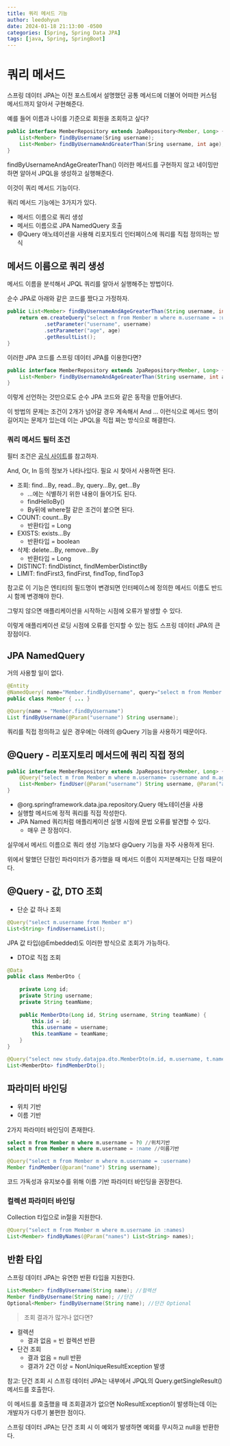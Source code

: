 ```yaml
---
title: 쿼리 메서드 기능
author: leedohyun
date: 2024-01-18 21:13:00 -0500
categories: [Spring, Spring Data JPA]
tags: [java, Spring, SpringBoot]
---
```


# 쿼리 메서드

스프링 데이터 JPA는 이전 포스트에서 설명했던 공통 메서드에 더불어 어떠한 커스텀 메서드까지 알아서 구현해준다.

예를 들어 이름과 나이를 기준으로 회원을 조회하고 싶다?

```java
public interface MemberRepository extends JpaRepository<Member, Long> {
	List<Member> findByUsername(Sring username);
	List<Member> findByUsernameAndGreaterThan(Sring username, int age);
}
```

findByUsernameAndAgeGreaterThan() 이러한 메서드를 구현하지 않고 네이밍만 하면 알아서 JPQL을 생성하고 실행해준다.

이것이 쿼리 메서드 기능이다.

쿼리 메서드 기능에는 3가지가 있다.

- 메서드 이름으로 쿼리 생성
- 메서드 이름으로 JPA NamedQuery 호출
- @Query 애노테이션을 사용해 리포지토리 인터페이스에 쿼리를 직접 정의하는 방식

## 메서드 이름으로 쿼리 생성

메서드 이름을 분석해서 JPQL 쿼리를 알아서 실행해주는 방법이다.

순수 JPA로 아래와 같은 코드를 짰다고 가정하자.

```java
public List<Member> findByUsernameAndAgeGreaterThan(String username, int age) {
	return em.createQuery("select m from Member m where m.username = :username and m.age > :age")
			.setParameter("username", username)
			.setParameter("age", age)
			.getResultList();
}
```

이러한 JPA 코드를 스프링 데이터 JPA를 이용한다면?

```java
public interface MemberRepository extends JpaRepository<Member, Long> {
	List<Member> findByUsernameAndAgeGreaterThan(String username, int age);
}
```

이렇게 선언하는 것만으로도 순수 JPA 코드와 같은 동작을 만들어낸다.

이 방법의 문제는 조건이 2개가 넘어갈 경우 계속해서 And ... 이런식으로 메서드 명이 길어지는 문제가 있는데 이는 JPQL을 직접 짜는 방식으로 해결한다.

### 쿼리 메서드 필터 조건

필터 조건은 [공식 사이트](https://docs.spring.io/spring-data/jpa/reference/jpa/query-methods.html)를 참고하자.

And, Or, In 등의 정보가 나타나있다. 필요 시 찾아서 사용하면 된다.

- 조회: find...By, read...By, query...By, get...By
	- ...에는 식별하기 위한 내용이 들어가도 된다.
	- findHelloBy()
	- By뒤에 where절 같은 조건이 붙으면 된다.
- COUNT: count...By
	- 반환타입 = Long
- EXISTS: exists...By
	- 반환타입 = boolean
- 삭제: delete...By, remove...By
	- 반환타입 = Long
- DISTINCT: findDistinct, findMemberDistinctBy
- LIMIT: findFirst3, findFirst, findTop, findTop3

 참고로 이 기능은 엔티티의 필드명이 변경되면 인터페이스에 정의한 메서드 이름도 반드시 함께 변경해야 한다.

그렇지 않으면 애플리케이션을 시작하는 시점에 오류가 발생할 수 있다.

이렇게 애플리케이션 로딩 시점에 오류를 인지할 수 있는 점도 스프링 데이터 JPA의 큰 장점이다.

## JPA NamedQuery

거의 사용할 일이 없다.

```java
@Entity 
@NamedQuery( name="Member.findByUsername", query="select m from Member m where m.username = :username") 
public class Member { ... }
```

```java
@Query(name = "Member.findByUsername") 
List findByUsername(@Param("username") String username);
```

쿼리를 직접 정의하고 싶은 경우에는 아래의 @Query 기능을 사용하기 때문이다.

## @Query - 리포지토리 메서드에 쿼리 직접 정의

```java
public interface MemberRepository extends JpaRepository<Member, Long> {
	@Query("select m from Member m where m.username= :username and m.age= :age)
	List<Member> findUser(@Param("username") String username, @Param("age) int age);
}
```

- @org.springframework.data.jpa.repository.Query 애노테이션을 사용
- 실행할 메서드에 정적 쿼리를 직접 작성한다.
- JPA Named 쿼리처럼 애플리케이션 실행 시점에 문법 오류를 발견할 수 있다.
	- 매우 큰 장점이다.

실무에서 메서드 이름으로 쿼리 생성 기능보다 @Query 기능을 자주 사용하게 된다.

위에서 말했던 단점인 파라미터가 증가했을 때 메서드 이름이 지저분해지는 단점 때문이다.

## @Query - 값, DTO 조회

- 단순 값 하나 조회

```java
@Query("select m.username from Member m")  
List<String> findUsernameList();
```

JPA 값 타입(@Embedded)도 이러한 방식으로 조회가 가능하다.

- DTO로 직접 조회

```java
@Data  
public class MemberDto {  
  
	private Long id;  
	private String username;  
	private String teamName;  
	  
	public MemberDto(Long id, String username, String teamName) {  
		this.id = id;  
		this.username = username;  
		this.teamName = teamName;  
	}  
}
```

```java
@Query("select new study.datajpa.dto.MemberDto(m.id, m.username, t.name) from Member m join m.team t")  
List<MemberDto> findMemberDto();
```

## 파라미터 바인딩

- 위치 기반
- 이름 기반

2가지 파라미터 바인딩이 존재한다.

```sql
select m from Member m where m.username = ?0 //위치기반
select m from Member m where m.username = :name //이름기반
```
```java
@Query("select m from Member m where m.username = :username)
Member findMember(@param("name") String username);
```

코드 가독성과 유지보수를 위해 이름 기반 파라미터 바인딩을 권장한다.

### 컬렉션 파라미터 바인딩

Collection 타입으로 in절을 지원한다.

```java
@Query("select m from Member m where m.username in :names)
List<Member> findByNames(@Param("names") List<String> names);
```

## 반환 타입

스프링 데이터 JPA는 유연한 반환 타입을 지원한다.

```java
List<Member> findByUsername(String name); //컬렉션
Member findByUsername(String name); //단건
Optional<Member> findByUsername(String name); //단건 Optional
```

> 조회 결과가 많거나 없다면?

- 컬렉션
	- 결과 없음 = 빈 컬렉션 반환
- 단건 조회
	- 결과 없음 = null 반환
	- 결과가 2건 이상 = NonUniqueResultException 발생

참고: 단건 조회 시 스프링 데이터 JPA는 내부에서 JPQL의 Query.getSingleResult() 메서드를 호출한다.

이 메서드를 호출했을 때 조회결과가 없으면 NoResultException이 발생하는데 이는 개발자가 다루기 불편한 점이다. 

스프링 데이터 JPA는 단건 조회 시 이 예외가 발생하면 예외를 무시하고 null을 반환한다.